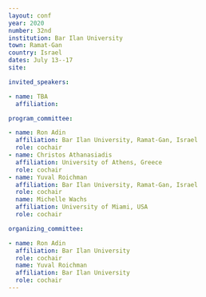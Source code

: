 ```yaml
---
layout: conf
year: 2020
number: 32nd
institution: Bar Ilan University
town: Ramat-Gan
country: Israel
dates: July 13--17
site: 

invited_speakers:

- name: TBA
  affiliation: 

program_committee:

- name: Ron Adin
  affiliation: Bar Ilan University, Ramat-Gan, Israel
  role: cochair
- name: Christos Athanasiadis
  affiliation: University of Athens, Greece
  role: cochair
- name: Yuval Roichman
  affiliation: Bar Ilan University, Ramat-Gan, Israel
  role: cochair
  name: Michelle Wachs
  affiliation: University of Miami, USA
  role: cochair

organizing_committee:

- name: Ron Adin
  affiliation: Bar Ilan University
  role: cochair
  name: Yuval Roichman
  affiliation: Bar Ilan University
  role: cochair
---
```

